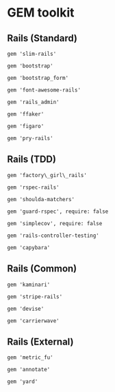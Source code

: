 GEM toolkit
============

Rails (Standard)
-----------------
`gem 'slim-rails'`

`gem 'bootstrap'`

`gem 'bootstrap_form'`

`gem 'font-awesome-rails'`

`gem 'rails_admin'`

`gem 'ffaker'`

`gem 'figaro'`

`gem 'pry-rails'`


Rails (TDD)
------------
`gem 'factory\_girl\_rails'`

`gem 'rspec-rails'`

`gem 'shoulda-matchers'`

`gem 'guard-rspec', require: false`

`gem 'simplecov', require: false`

`gem 'rails-controller-testing'`

`gem 'capybara'`


Rails (Common)
---------------
`gem 'kaminari'`

`gem 'stripe-rails'`

`gem 'devise'`

`gem 'carrierwave'`

Rails (External)
----------------
`gem 'metric_fu'`

`gem 'annotate'`

`gem 'yard'`